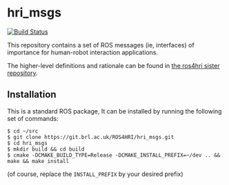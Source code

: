 hri_msgs
========

[![Build Status](https://travis-ci.com/ros4hri/hri_msgs.svg?branch=master)](https://travis-ci.com/ros4hri/hri_msgs)

This repository contains a set of ROS messages (ie, interfaces) of importance
for human-robot interaction applications.

The higher-level definitions and rationale can be found in [the ros4hri sister
repository](https://git.brl.ac.uk/ROS4HRI/main).

Installation
------------

This is a standard ROS package, It can be installed by running the following set of
commands:

```
$ cd ~/src
$ git clone https://git.brl.ac.uk/ROS4HRI/hri_msgs.git
$ cd hri_msgs
$ mkdir build && cd build
$ cmake -DCMAKE_BUILD_TYPE=Release -DCMAKE_INSTALL_PREFIX=~/dev .. && make && make install
```

(of course, replace the `INSTALL_PREFIX` by your desired prefix)